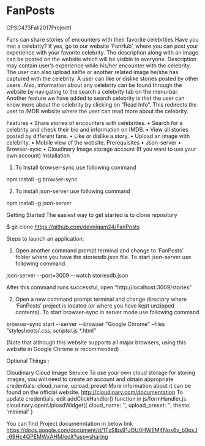 # FanPosts
CPSC473Fall2017Project1

Fans can share stories of encounters with their favorite celebrities
Have you met a celebrity? If yes, go to our website ‘FanHub’, where you can post your experience with your favorite celebrity. The description along with an image can be posted on the website which will be visible to everyone. Description may contain user’s experience while his/her encounter with the celebrity. The user can also upload selfie or another related image he/she has captured with the celebrity. A user can like or dislike stories posted by other users. Also, information about any celebrity can be found through the website by navigating to the search a celebrity tab on the menu-bar. Another feature we have added to search celebrity is that the user can know more about the celebrity by clicking on “Read Info”. This redirects the user to IMDB website where the user can read more about the celebrity.

Features
•	Share stories of encounters with celebrities.
•	Search for a celebrity and check their bio and information on IMDB.
•	View all stories posted by different fans.
•	Like or dislike a story. 
•	Upload an image with celebrity.
•	Mobile view of the website.
Prerequisites
•	Json-server
•	Browser-sync
•	Cloudinary Image storage account (If you want to use your own account)
Installation 

1.	To Install browser-sync use following command 

npm install -g browser-sync

2.	To install json-server use following command

npm install -g json-server

Getting Started
The easiest way to get started is to clone repository

$ git clone https://github.com/devnigam24/FanPosts

Steps to launch an application:
1.	Open another command prompt terminal and change to ‘FanPosts’ folder where you have the storiesdb.json file. 
To start json-server use following command.

json-server --port=3009 --watch storiesdb.json

After this command runs successful, open “http://localhost:3009/stories”

2.	Open a new command prompt terminal and change directory where ‘FanPosts’ project is located (or where you have kept unzipped contents).
To start browser-sync in server mode use following command 

browser-sync start --server --browser "Google Chrome" –files "stylesheets/*.css, scripts/*.js *.html"

(Note that although this website supports all major browsers, using this website in Google Chrome is recommended)

Optional Things : 

Cloudinary Cloud Image Service 
To use your own cloud storage for storing images, you will need to create an account and obtain appropriate credentials: cloud_name, upload_preset 
More information about it can be found on the official website.
http://cloudinary.com/documentation
To update credentials, edit addClickHandler() function in js/formHandler.js. 
cloudinary.openUploadWidget({
                cloud_name: '<Cloud name which can be found on Dashboard of Cloudinary>',
                upload_preset: '<Generated Preset>',
                theme: 'minimal'
            }



You can find Project documenntation in below link
https://docs.google.com/document/d/1TzSlbs91JOU0HWEM4Nps6v_b0pxJ-69Hc4QPEMWxAHM/edit?usp=sharing
